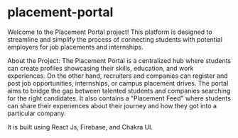 # placement-portal
Welcome to the Placement Portal project! This platform is designed to streamline and simplify the process of connecting students with potential employers for job placements and internships.


About the Project:
The Placement Portal is a centralized hub where students can create profiles showcasing their skills, education, and work experiences. On the other hand, recruiters and companies can register and post job opportunities, internships, or campus placement drives. The portal aims to bridge the gap between talented students and companies searching for the right candidates.
It also contains a "Placement Feed" where students can share their experiences about their journey and how they got into a particular company.

It is built using React Js, Firebase, and Chakra UI.
